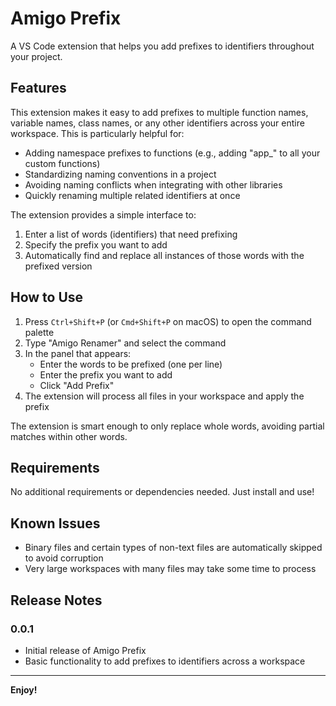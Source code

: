# Amigo Prefix

A VS Code extension that helps you add prefixes to identifiers throughout your project.

## Features

This extension makes it easy to add prefixes to multiple function names, variable names, class names, or any other identifiers across your entire workspace. This is particularly helpful for:

- Adding namespace prefixes to functions (e.g., adding "app_" to all your custom functions)
- Standardizing naming conventions in a project
- Avoiding naming conflicts when integrating with other libraries
- Quickly renaming multiple related identifiers at once

The extension provides a simple interface to:
1. Enter a list of words (identifiers) that need prefixing
2. Specify the prefix you want to add
3. Automatically find and replace all instances of those words with the prefixed version

## How to Use

1. Press `Ctrl+Shift+P` (or `Cmd+Shift+P` on macOS) to open the command palette
2. Type "Amigo Renamer" and select the command
3. In the panel that appears:
   - Enter the words to be prefixed (one per line)
   - Enter the prefix you want to add
   - Click "Add Prefix"
4. The extension will process all files in your workspace and apply the prefix

The extension is smart enough to only replace whole words, avoiding partial matches within other words.

## Requirements

No additional requirements or dependencies needed. Just install and use!

## Known Issues

- Binary files and certain types of non-text files are automatically skipped to avoid corruption
- Very large workspaces with many files may take some time to process

## Release Notes

### 0.0.1

- Initial release of Amigo Prefix
- Basic functionality to add prefixes to identifiers across a workspace

---

**Enjoy!**
